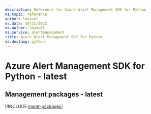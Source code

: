 ```yaml
---
description: Reference for Azure Alert Management SDK for Python
ms.topic: reference
author: lmazuel
ms.data: 10/21/2022
ms.author: lmazuel
ms.service: alertmanagement
title: Azure Alert Management SDK for Python
ms.devlang: python
---
```

# Azure Alert Management SDK for Python - latest

## Management packages - latest
[!INCLUDE [mgmt-packages](alert-management-mgmt-index.md)]